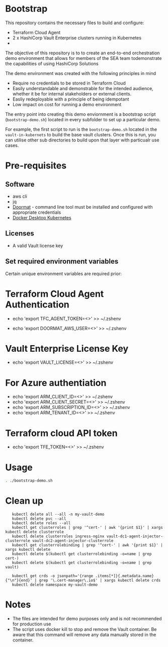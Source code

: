 # Bootstrap

This repository contains the necessary files to build and configure:

- Terraform Cloud Agent
- 2 x HashiCorp Vault Enterprise clusters running in Kubernetes
- 

The objective of this repository is to to create an end-to-end orchestration demo environment that allows for members of the SEA team todemonstrate the capabilities of using HashiCorp Solutions

The demo environment was created with the following principles in mind

- Require no credentials to be stored in Terraform Cloud
- Easily understandable and demonstrable for the intended audience, whether it be for internal stakeholders or external clients.
- Easliy redeployable with a principle of being idempotant
- Low impact on cost for running a demo environment

The entry point into creating this demo enviornment is a bootstrap script (`bootstrap-demo.sh`) located in every subfolder to set up a particular demo.

For example, the first script to run is the `bootstrap-demo.sh` located in the `vault-in-kubernets` to build the base vault clusters. Once this is run, you can utilise other sub directories to build upon that layer with particualr use cases.



# Pre-requisites

## Software

* aws cli
* jq
* [Doormat](https://docs.prod.secops.hashicorp.services/doormat/cli/) - command line tool must be installed and configured with appropriate credentials
* [Docker Desktop Kubernetes](https://docs.docker.com/desktop/kubernetes/)

## Licenses

* A valid Vault license key

## Set required environment variables
Certain unique environment variables are required prior:

# Terraform Cloud Agent Authentication
* echo 'export TFC_AGENT_TOKEN=<>' >> ~/.zshenv


* echo 'export DOORMAT_AWS_USER=<>' >> ~/.zshenv

# Vault Enterprise License Key
* echo 'export VAULT_LICENSE=<>' >> ~/.zshenv

# For Azure authentiation
* echo 'export ARM_CLIENT_ID=<>' >> ~/.zshenv
* echo 'export ARM_CLIENT_SECRET=<>' >> ~/.zshenv
* echo 'export ARM_SUBSCRIPTION_ID=<>' >> ~/.zshenv
* echo 'export ARM_TENANT_ID=<>' >> ~/.zshenv

# Terraform cloud API token

* echo 'export TFE_TOKEN=<>' >> ~/.zshenv

# Usage

```sh { closeTerminalOnSuccess=false }
. ./bootstrap-demo.sh
```


# Clean up
```# Clean up steps
   kubectl delete all --all -n my-vault-demo
   kubectl delete pvc --all
   kubectl delete roles --all
   kubectl get clusterroles | grep '^cert-' | awk '{print $1}' | xargs kubectl delete clusterrole
   kubectl delete clusterroles ingress-nginx vault-dc1-agent-injector-clusterrole vault-dc2-agent-injector-clusterrole
   kubectl get clusterrolebinding | grep '^cert-' | awk '{print $1}' | xargs kubectl delete
   kubectl delete $(kubectl get clusterrolebinding -o=name | grep cert-)
   kubectl delete $(kubectl get clusterrolebinding -o=name | grep vault)

   kubectl get crds -o jsonpath='{range .items[*]}{.metadata.name}{"\n"}{end}' | grep '\.cert-manager\.io$' | xargs kubectl delete crds 
   kubectl delete namespace my-vault-demo
```

# Notes

* The files are intended for demo purposes only and is not recommended for production use
* The script uses docker kill to stop and remove the Vault container. Be aware that this command will remove any data manually stored in the container.
